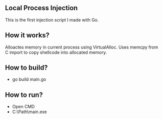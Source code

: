 ## Local Process Injection
This is the first injection script I made with Go.

## How it works?
Alloactes memory in current process using VirtualAlloc.
Uses memcpy from C import to copy shellcode into allocated memory. 

## How to build?
- go build main.go

## How to run?
- Open CMD
- C:\Path\main.exe
